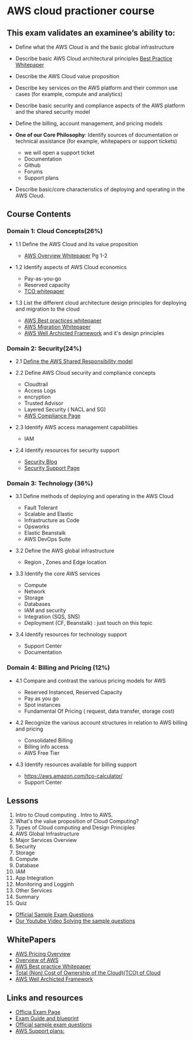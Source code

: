# AWS cloud practioner course


## This exam validates an examinee’s ability to:
- Define what the AWS Cloud is and the basic global infrastructure
- Describe basic AWS Cloud architectural principles [Best Practice Whitepaper](https://d1.awsstatic.com/whitepapers/AWS_Cloud_Best_Practices.pdf)  
- Describe the AWS Cloud value proposition 
- Describe key services on the AWS platform and their common use cases (for example, compute and
analytics)
- Describe basic security and compliance aspects of the AWS platform and the shared security model
- Define the billing, account management, and pricing models
- **One of our Core Philosophy**: Identify sources of documentation or technical assistance (for example, whitepapers or support tickets)
  - we will open a support ticket
  - Documentation
  - Github
  - Forums 
  - Support plans
  
- Describe basic/core characteristics of deploying and operating in the AWS Cloud.

## Course Contents

### Domain 1: Cloud Concepts(26%)
- 1.1 Define the AWS Cloud and its value proposition 
  - [AWS Overview Whitepaper](https://d0.awsstatic.com/whitepapers/aws-overview.pdf) Pg 1-2 
  
- 1.2 Identify aspects of AWS Cloud economics 
  - Pay-as-you-go
  - Reserved capacity
  - [TCO whitepaper](https://d1.awsstatic.com/whitepapers/aws-tco-web-applications.pdf)
- 1.3 List the different cloud architecture design principles for deploying and migration to the cloud
  - [AWS Best practices whitepaper](https://d0.awsstatic.com/whitepapers/AWS_Cloud_Best_Practices.pdf)
  - [AWS Migration Whitepaper](https://d1.awsstatic.com/whitepapers/Migration/aws-migration-whitepaper.pdf)
  - [AWS Well Archicted Framework](http://d0.awsstatic.com/whitepapers/architecture/AWS_Well-Architected_Framework.pdf) and it's design principles

  

### Domain 2: Security(24%)
- 2.1 [Define the AWS Shared Responsibility model](shared-responsibility-model.MD)
- 2.2 Define AWS Cloud security and compliance concepts
    - Cloudtrail
    - Access Logs
    - encryption
    - Trusted Advisor
    - Layered Security ( NACL and SG)
    - [AWS Compliance Page](https://aws.amazon.com/compliance/)
- 2.3 Identify AWS access management capabilities
    - IAM
   
- 2.4 Identify resources for security support
     - [Security Blog](https://aws.amazon.com/blogs/security/)
     - [Security Support Page](https://aws.amazon.com/security/security-resources/)


### Domain 3: Technology (36%)
- 3.1 Define methods of deploying and operating in the AWS Cloud
     - Fault Tolerant
     - Scalable and Elastic
     - Infrastructure as Code 
     - Opsworks
     - Elastic Beanstalk
     - AWS DevOps Suite
   
   
- 3.2 Define the AWS global infrastructure
    - Region , Zones and Edge location
    
- 3.3 Identify the core AWS services
     - Compute 
     - Network
     - Storage
     - Databases
     - IAM and security
     - Integration (SQS, SNS)
     - Deployment (CF, Beanstalk) : just touch on this topic


- 3.4 Identify resources for technology support
     - Support Center
     - Documentation



### Domain 4: Billing and Pricing (12%)
- 4.1 Compare and contrast the various pricing models for AWS
  - Reserved Instanced, Reserved Capacity
  - Pay as you go
  - Spot instances
  - Fundamental Of Pricing ( request, data transfer, storage cost) 
  
  
- 4.2 Recognize the various account structures in relation to AWS billing and pricing
  - Consolidated Billing
  - Billing info access 
  - AWS Free Tier
  
- 4.3 Identify resources available for billing support

  - https://aws.amazon.com/tco-calculator/
  - Support Center
  




## Lessons 
1) Intro to Cloud computing . Intro to AWS. 
2) What's the value proposition of Cloud Computing?
3) Types of Cloud computing and Design Principles
4) AWS Global Infrastructure
5) Major Services Overview
6) Security
7) Storage
8) Compute
9) Database
10) IAM
11) App Integration
12) Monitoring and Logginh
13) Other Services
14) Summary
15) Quiz
   - [Official Sample Exam Questions](https://d1.awsstatic.com/training-and-certification/Docs%20-%20Cloud%20Practitioner/AWS%20Certified%20Cloud%20Practioner_Sample%20Questions_v1.1_FINAL.PDF)
  - [Our Youtube Video Solving the sample questions](https://www.youtube.com/analytics?o=U#dt=nt,fe=17928,fr=lw-001,fs=17901;fc=0,fcr=0,fi=v-JGQUuOdyoZY,r=summary,rps=93)







## WhitePapers
- [AWS Pricing Overview](https://d1.awsstatic.com/whitepapers/aws_pricing_overview.pdf)
- [Overview of AWS](https://d0.awsstatic.com/whitepapers/aws-overview.pdf)
- [AWS Best practice Whitepaper](https://d0.awsstatic.com/whitepapers/AWS_Cloud_Best_Practices.pdf)
- [Total (Non) Cost of Ownership of the Cloud)(TCO) of Cloud](https://d1.awsstatic.com/whitepapers/aws-tco-web-applications.pdf)
- [AWS Well Archicted Framework](http://d0.awsstatic.com/whitepapers/architecture/AWS_Well-Architected_Framework.pdf)




## Links and resources
- [Officia Exam Page](https://aws.amazon.com/certification/certified-cloud-practitioner/)
- [Exam Guide and blueprint](https://d1.awsstatic.com/training-and-certification/Docs%20-%20Cloud%20Practitioner/AWS%20Certified%20Cloud%20Practitioner_Exam_Guide_v1.4_FINAL.PDF)
- [Official sample exam questions](https://d1.awsstatic.com/training-and-certification/Docs%20-%20Cloud%20Practitioner/AWS%20Certified%20Cloud%20Practioner_Sample%20Questions_v1.1_FINAL.PDF)
- [AWS Support plans:](https://aws.amazon.com/premiumsupport/compare-plans/)


